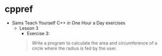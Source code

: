 # cppref
- Sams Teach Yourself C++ in One Hour a Day exercises
    - Lesson 3
        - Exercise 3:
        > Write a program to calculate the area and circumference of a circle where the
radius is fed by the user.
